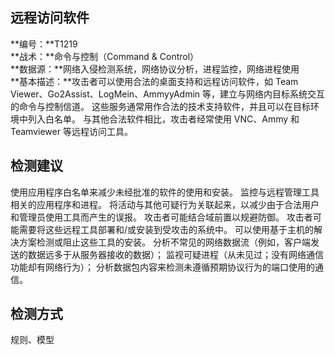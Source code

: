 ## 远程访问软件  
**编号：**T1219  
**战术：**命令与控制（Command & Control）  
**数据源：**网络入侵检测系统，网络协议分析，进程监控，网络进程使用  
**基本描述：**攻击者可以使用合法的桌面支持和远程访问软件，如 Team Viewer、Go2Assist、LogMein、AmmyyAdmin 等，建立与网络内目标系统交互的命令与控制信道。 这些服务通常用作合法的技术支持软件，并且可以在目标环境中列入白名单。 与其他合法软件相比，攻击者经常使用 VNC、Ammy 和 Teamviewer 等远程访问工具。  
## 检测建议  
使用应用程序白名单来减少未经批准的软件的使用和安装。
监控与远程管理工具相关的应用程序和进程。 将活动与其他可疑行为关联起来，以减少由于合法用户和管理员使用工具而产生的误报。 
攻击者可能结合域前置以规避防御。 攻击者可能需要将这些远程工具部署和/或安装到受攻击的系统中。 可以使用基于主机的解决方案检测或阻止这些工具的安装。
分析不常见的网络数据流（例如，客户端发送的数据远多于从服务器接收的数据）；
监视可疑进程（从未见过；没有网络通信功能却有网络行为）；
分析数据包内容来检测未遵循预期协议行为的端口使用的通信。  
## 检测方式  
规则、模型